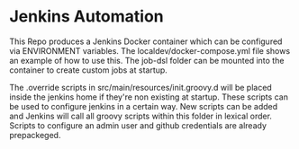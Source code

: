 # Jenkins Automation

This Repo produces a Jenkins Docker container which can be configured via
ENVIRONMENT variables. The localdev/docker-compose.yml file shows an example
of how to use this. The job-dsl folder can be mounted into the container to
create custom jobs at startup.

The .override scripts in src/main/resources/init.groovy.d will be placed inside 
the jenkins home if they're non existing at startup. These scripts can be used 
to configure jenkins in a certain way. New scripts can be added and Jenkins 
will call all groovy scripts within this folder in lexical order. Scripts to
configure an admin user and github credentials are already prepackeged.
